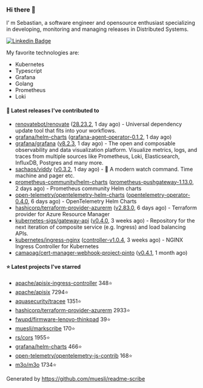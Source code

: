 ### Hi there 👋

I’ m Sebastian, a software engineer and opensource enthusiast specializing in developing, monitoring and managing releases in Distributed Systems.

[![Linkedin Badge](https://img.shields.io/badge/-LinkedIn-blue?style=flat&logo=Linkedin&logoColor=white&link=https://www.linkedin.com/in/sebastian-poxhofer/)](https://www.linkedin.com/in/sebastian-poxhofer/)

My favorite technologies are:
 - Kubernetes
 - Typescript
 - Grafana
 - Golang
 - Prometheus
 - Loki




#### 🚀 Latest releases I've contributed to

- [renovatebot/renovate](https://github.com/renovatebot/renovate) ([28.23.2](https://github.com/renovatebot/renovate/releases/tag/28.23.2), 1 day ago) - Universal dependency update tool that fits into your workflows.
- [grafana/helm-charts](https://github.com/grafana/helm-charts) ([grafana-agent-operator-0.1.2](https://github.com/grafana/helm-charts/releases/tag/grafana-agent-operator-0.1.2), 1 day ago)
- [grafana/grafana](https://github.com/grafana/grafana) ([v8.2.3](https://github.com/grafana/grafana/releases/tag/v8.2.3), 1 day ago) - The open and composable observability and data visualization platform. Visualize metrics, logs, and traces from multiple sources like Prometheus, Loki, Elasticsearch, InfluxDB, Postgres and many more. 
- [sachaos/viddy](https://github.com/sachaos/viddy) ([v0.3.2](https://github.com/sachaos/viddy/releases/tag/v0.3.2), 1 day ago) - 👀 A modern watch command. Time machine and pager etc.
- [prometheus-community/helm-charts](https://github.com/prometheus-community/helm-charts) ([prometheus-pushgateway-1.13.0](https://github.com/prometheus-community/helm-charts/releases/tag/prometheus-pushgateway-1.13.0), 2 days ago) - Prometheus community Helm charts
- [open-telemetry/opentelemetry-helm-charts](https://github.com/open-telemetry/opentelemetry-helm-charts) ([opentelemetry-operator-0.4.0](https://github.com/open-telemetry/opentelemetry-helm-charts/releases/tag/opentelemetry-operator-0.4.0), 6 days ago) - OpenTelemetry Helm Charts
- [hashicorp/terraform-provider-azurerm](https://github.com/hashicorp/terraform-provider-azurerm) ([v2.83.0](https://github.com/hashicorp/terraform-provider-azurerm/releases/tag/v2.83.0), 6 days ago) - Terraform provider for Azure Resource Manager
- [kubernetes-sigs/gateway-api](https://github.com/kubernetes-sigs/gateway-api) ([v0.4.0](https://github.com/kubernetes-sigs/gateway-api/releases/tag/v0.4.0), 3 weeks ago) - Repository for the next iteration of composite service (e.g. Ingress) and load balancing APIs.
- [kubernetes/ingress-nginx](https://github.com/kubernetes/ingress-nginx) ([controller-v1.0.4](https://github.com/kubernetes/ingress-nginx/releases/tag/controller-v1.0.4), 3 weeks ago) - NGINX Ingress Controller for Kubernetes
- [camaoag/cert-manager-webhook-project-pinto](https://github.com/camaoag/cert-manager-webhook-project-pinto) ([v0.4.1](https://github.com/camaoag/cert-manager-webhook-project-pinto/releases/tag/v0.4.1), 1 month ago)

#### ⭐ Latest projects I've starred

- [apache/apisix-ingress-controller](https://github.com/apache/apisix-ingress-controller}) 348⭐
- [apache/apisix](https://github.com/apache/apisix}) 7294⭐
- [aquasecurity/tracee](https://github.com/aquasecurity/tracee}) 1351⭐
- [hashicorp/terraform-provider-azurerm](https://github.com/hashicorp/terraform-provider-azurerm}) 2933⭐
- [fwupd/firmware-lenovo-thinkpad](https://github.com/fwupd/firmware-lenovo-thinkpad}) 39⭐
- [muesli/markscribe](https://github.com/muesli/markscribe}) 170⭐
- [rs/cors](https://github.com/rs/cors}) 1955⭐
- [grafana/helm-charts](https://github.com/grafana/helm-charts}) 466⭐
- [open-telemetry/opentelemetry-js-contrib](https://github.com/open-telemetry/opentelemetry-js-contrib}) 168⭐
- [m3o/m3o](https://github.com/m3o/m3o}) 1734⭐



Generated by https://github.com/muesli/readme-scribe
